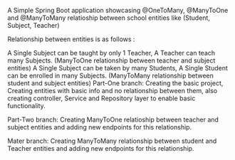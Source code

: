 A Simple Spring Boot application showcasing @OneToMany, @ManyToOne and @ManyToMany relatioship between school entities like (Student, Subject, Teacher)

Relationship between entities is as follows :

A Single Subject can be taught by only 1 Teacher, A Teacher can teach many Subjects. (ManyToOne relationship between teacher and subject entities)
A Single Subject can be taken by many Students, A Single Student can be enrolled in many Subjects. (ManyToMany relationship between student and subject entities)
Part-One branch: Creating the basic project, Creating entities with basic info and no relationship between them, also creating controller, Service and Repository layer to enable basic functionality.

Part-Two branch: Creating ManyToOne relatioship between teacher and subject entities and adding new endpoints for this relationship.

Mater branch: Creating ManyToMany relationship between student and Teacher entities and adding new endpoints for this relationship.
